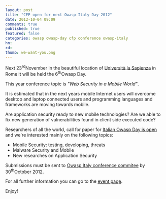 ```yaml
---
layout: post
title: "CFP open for next Owasp Italy Day 2012"
date: 2012-10-04 09:09
comments: true
published: true
featured: false
categories: owasp owasp-day cfp conference owasp-italy
hn: 
rd: 
thumb: we-want-you.png
---
```


Next 23<sup>rd</sup>November in the beautiful location of [Università la Sapienza](http://www.uniroma1.it/) in Rome it will be held the
6<sup>th</sup>Owasp Day.

This year conference topic is _"Web Security in a Mobile World"_.

<!-- more -->

It is estimated that in the next years mobile Internet users will overcome
desktop and laptop connected users and programming languages and frameworks are
moving towards mobile.

Are application security ready to new mobile technologies?
Are we able to fix new generation of vulnerabilities found in client side executed code?

Researchers of all the world, call for paper for [Italian Owasp Day is open](https://www.owasp.org/index.php/Italy_OWASP_Day_2012#CFP) and we're
interested mainly on the following topics:

* Mobile Security: testing, developing, threats 
* Malware Security and Mobile
* New researches on Application Security

Submissions must be sent to [Owasp Italy conference commitee](owasp-italy@owasp.org) by 30<sup>th</sup>October 2012.

For all further information you can go to the [event page](https://www.owasp.org/index.php/Italy_OWASP_Day_2012).

Enjoy!
